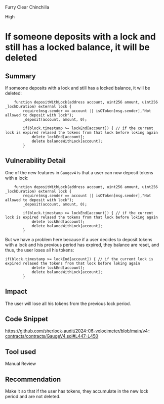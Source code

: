 Furry Clear Chinchilla

High

# If someone deposits with a lock and still has a locked balance, it will be deleted

## Summary

If someone deposits with a lock and still has a locked balance, it will be deleted:

```solidity
    function depositWithLock(address account, uint256 amount, uint256 _lockDuration) external lock {
        require(msg.sender == account || isOToken[msg.sender],"Not allowed to deposit with lock");
        _deposit(account, amount, 0);

        if(block.timestamp >= lockEnd[account]) { // if the current lock is expired relased the tokens from that lock before loking again
            delete lockEnd[account];
            delete balanceWithLock[account]; 
        }
```

## Vulnerability Detail

One of the new features in `Gaugev4` is that a user can now deposit tokens with a lock:

```solidity
    function depositWithLock(address account, uint256 amount, uint256 _lockDuration) external lock {
        require(msg.sender == account || isOToken[msg.sender],"Not allowed to deposit with lock");
        _deposit(account, amount, 0);

        if(block.timestamp >= lockEnd[account]) { // if the current lock is expired relased the tokens from that lock before loking again
            delete lockEnd[account];
            delete balanceWithLock[account]; 
        }
```

But we have a problem here because if a user decides to deposit tokens with a lock and his previous period has expired, they balance are reset, and thus, the user loses all his tokens:

```solidity
if(block.timestamp >= lockEnd[account]) { // if the current lock is expired relased the tokens from that lock before loking again
            delete lockEnd[account];
            delete balanceWithLock[account]; 
        }
```
## Impact

The user will lose all his tokens from the previous lock period.
## Code Snippet

https://github.com/sherlock-audit/2024-06-velocimeter/blob/main/v4-contracts/contracts/GaugeV4.sol#L447-L450

## Tool used

Manual Review

## Recommendation

Make it so that if the user has tokens, they accumulate in the new lock period and are not deleted.